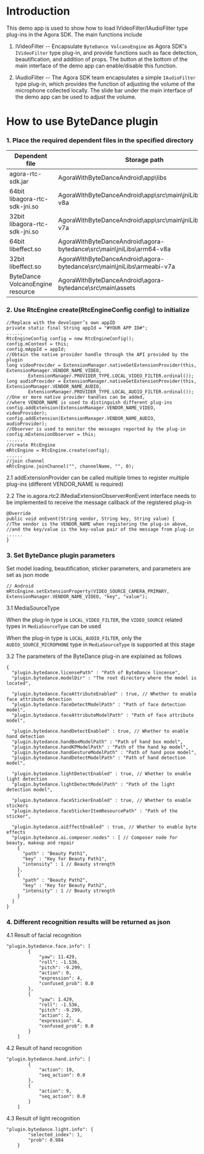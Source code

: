 # Introduction
This demo app is used to show how to load IVideoFilter/IAudioFilter type plug-ins in the Agora SDK. The main functions include

1. IVideoFilter -- Encapsulate `ByteDance VolcanoEngine` as Agora SDK's `IVideoFilter` type plug-in, and provide functions such as face detection, beautification, and addition of props. The button at the bottom of the main interface of the demo app can enable/disable this function.

2. IAudioFilter -- The Agora SDK team encapsulates a simple `IAudioFilter` type plug-in, which provides the function of adjusting the volume of the microphone collected locally. The slide bar under the main interface of the demo app can be used to adjust the volume.

# How to use ByteDance plugin
### 1. Place the required dependent files in the specified directory
|Dependent file|Storage path|
|----|----|
|agora-rtc-sdk.jar|AgoraWithByteDanceAndroid\app\libs|
|64bit libagora-rtc-sdk-jni.so|AgoraWithByteDanceAndroid\app\src\main\jniLibs\arm64-v8a|
|32bit libagora-rtc-sdk-jni.so|AgoraWithByteDanceAndroid\app\src\main\jniLibs\armeabi-v7a|
|64bit libeffect.so|AgoraWithByteDanceAndroid\agora-bytedance\src\main\jniLibs\arm64-v8a|
|32bit libeffect.so|AgoraWithByteDanceAndroid\agora-bytedance\src\main\jniLibs\armeabi-v7a|
|ByteDance VolcanoEngine resource|AgoraWithByteDanceAndroid\agora-bytedance\src\main\assets|

### 2. Use RtcEngine create(RtcEngineConfig config) to initialize
```
//Replace with the developer’s own appID
private static final String appId = "#YOUR APP ID#";
......
RtcEngineConfig config = new RtcEngineConfig();
config.mContext = this;
config.mAppId = appId;
//Obtain the native provider handle through the API provided by the plugin
long videoProvider = ExtensionManager.nativeGetExtensionProvider(this, ExtensionManager.VENDOR_NAME_VIDEO,
		ExtensionManager.PROVIDER_TYPE.LOCAL_VIDEO_FILTER.ordinal());
long audioProvider = ExtensionManager.nativeGetExtensionProvider(this, ExtensionManager.VENDOR_NAME_AUDIO,
		ExtensionManager.PROVIDER_TYPE.LOCAL_AUDIO_FILTER.ordinal());
//One or more native provider handles can be added, 
//where VENDOR_NAME is used to distinguish different plug-ins
config.addExtension(ExtensionManager.VENDOR_NAME_VIDEO, videoProvider);
config.addExtension(ExtensionManager.VENDOR_NAME_AUDIO, audioProvider);
//Observer is used to monitor the messages reported by the plug-in
config.mExtensionObserver = this;
......
//create RtcEngine
mRtcEngine = RtcEngine.create(config);
......
//join channel
mRtcEngine.joinChannel("", channelName, "", 0);
```

2.1 addExtensionProvider can be called multiple times to register multiple plug-ins (different VENDOR_NAME is required)

2.2 The io.agora.rtc2.IMediaExtensionObserver#onEvent interface needs to be implemented to receive the message callback of the registered plug-in
```
@Override
public void onEvent(String vendor, String key, String value) {
//The vendor is the VENDOR_NAME when registering the plug-in above, 
//and the key/value is the key-value pair of the message from plug-in
......
}
```

### 3. Set ByteDance plugin parameters

Set model loading, beautification, sticker parameters, and parameters are set as json mode

```
// Android
mRtcEngine.setExtensionProperty(VIDEO_SOURCE_CAMERA_PRIMARY, ExtensionManager.VENDOR_NAME_VIDEO, "key", "value");
```

3.1 MediaSourceType

When the plug-in type is `LOCAL_VIDEO_FILTER`, the `VIDEO_SOURCE` related types in `MediaSourceType` can be used

When the plug-in type is `LOCAL_AUDIO_FILTER`, only the `AUDIO_SOURCE_MICROPHONE` type in `MediaSourceType` is supported at this stage

3.2 The parameters of the ByteDance plug-in are explained as follows

```
{
  "plugin.bytedance.licensePath" : "Path of ByteDance lincense",
  "plugin.bytedance.modelDir" : "The root directory where the model is located",
  
  "plugin.bytedance.faceAttributeEnabled" : true, // Whether to enable face attribute detection
  "plugin.bytedance.faceDetectModelPath" : "Path of face detection model",
  "plugin.bytedance.faceAttributeModelPath" : "Path of face attribute model",
  
  "plugin.bytedance.handDetectEnabled" : true, // Whether to enable hand detection
  "plugin.bytedance.handBoxModelPath" : "Path of hand box model",
  "plugin.bytedance.handKPModelPath" : "Path of the hand kp model",
  "plugin.bytedance.handGestureModelPath" : "Path of hand pose model",
  "plugin.bytedance.handDetectModelPath" : "Path of hand detection model",

  "plugin.bytedance.lightDetectEnabled" : true, // Whether to enable light detection
  "plugin.bytedance.lightDetectModelPath" : "Path of the light detection model",
  
  "plugin.bytedance.faceStickerEnabled" : true, // Whether to enable stickers
  "plugin.bytedance.faceStickerItemResourcePath" : "Path of the sticker",
 
  "plugin.bytedance.aiEffectEnabled" : true, // Whether to enable byte effects
  "plugin.bytedance.ai.composer.nodes" : [ // Composer node for beauty, makeup and repair
    {
      "path" : "Beauty Path1",
      "key" : "Key for Beauty Path1",
      "intensity" : 1 // Beauty strength
    },
    {
      "path" : "Beauty Path2",
      "key" : "Key for Beauty Path2",
      "intensity" : 1 // Beauty strength
    }
  ]
}
```

### 4. Different recognition results will be returned as json
4.1 Result of facial recognition

```
"plugin.bytedance.face.info": [
        {
            "yaw": 11.429,
            "roll": -1.536,
            "pitch": -9.299,
            "action": 0,
            "expression": 4,
            "confused_prob": 0.0
        },
        {
            "yaw": 1.429,
            "roll": -1.536,
            "pitch": -9.299,
            "action": 2,
            "expression": 4,
            "confused_prob": 0.0
        }
    ]
```

4.2 Result of hand recognition

```
"plugin.bytedance.hand.info": [
        {
            "action": 19,
            "seq_action": 0.0
        },
        {
            "action": 9,
            "seq_action": 0.0
        }
    ]
```

4.3 Result of light recognition

```
"plugin.bytedance.light.info": {
        "selected_index": 1,
        "prob": 0.984
    }
```

